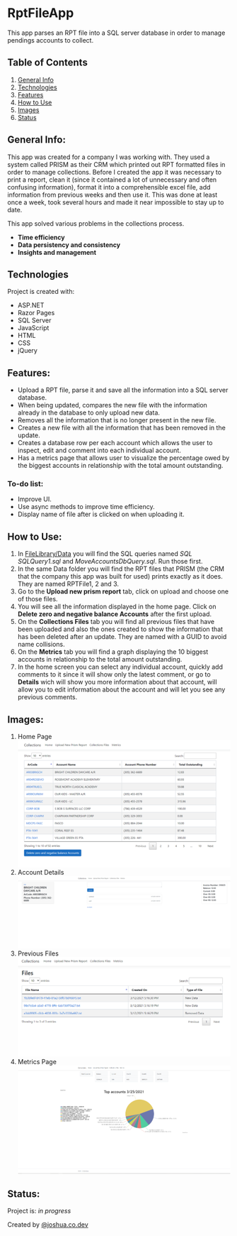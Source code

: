 # RptFileApp

This app parses an RPT file into a SQL server database in order to manage pendings accounts to collect.

## Table of Contents
1. [General Info](#general-info)
2. [Technologies](#technologies)
3. [Features](#features)
4. [How to Use](#how-to-use)
5. [Images](#images)
6. [Status](#status)
## General Info:

This app was created for a company I was working with. They used a system called PRISM as their CRM which printed out RPT formatted files in order to manage collections.
Before I created the app it was necessary to print a report, clean it (since it contained a lot of unnecessary and often confusing information), 
format it into a comprehensible excel file, add information from previous weeks and then use it. This was done at least once a week, took several 
hours and made it near impossible to stay up to date.

This app solved various problems in the collections process.

* **Time efficiency**
* **Data persistency and consistency**
* **Insights and management**

## Technologies

Project is created with:
* ASP.NET
* Razor Pages
* SQL Server
* JavaScript
* HTML
* CSS
* jQuery

## Features:
* Upload a RPT file, parse it and save all the information into a SQL server database.
* When being updated, compares the new file with the information already in the database to only upload new data.
* Removes all the information that is no longer present in the new file.
* Creates a new file with all the information that has been removed in the update.
* Creates a database row per each account which allows the user to inspect, edit and comment into each individual account.
* Has a metrics page that allows user to visualize the percentage owed by the biggest accounts in relationship with the total amount outstanding.



### To-do list:
* Improve UI.
* Use async methods to improve time efficiency.
* Display name of file after is clicked on when uploading it.

## How to Use:
1. In [FileLibrary/Data](https://github.com/joshuaconstante2197/RptFileApp/tree/master/FileProcessingLibrary/Data) you will find the SQL queries named *SQL SQLQuery1.sql* and *MoveAccountsDbQuery.sql*. Run those first.
2. In the same Data folder you will find the RPT files that PRISM (the CRM that the company this app was built for used) prints exactly as it does. They are named RPTFile1, 2 and 3.
3. Go to the **Upload new prism report** tab, click on upload and choose one of those files.
4. You will see all the information displayed in the home page. Click on **Delete zero and negative balance Accounts** after the first upload.
5. On the **Collections Files** tab you will find all previous files that have been uploaded and also the ones created to show the information that has been deleted after an  update. They are named with a GUID to avoid name collisions.
6. On the **Metrics** tab you will find a graph displaying the 10 biggest accounts in relationship to the total amount outstanding.
7. In the home screen you can select any individual account, quickly add comments to it since it will show only the latest comment, or go to **Details** wich will show you more information about that account, will allow you to edit information about the account and will let you see any previous comments.

## Images:
1. Home Page ![alt text](https://github.com/joshuaconstante2197/RptFileApp/blob/master/FileProcessingLibrary/Data/img/all-accounts.PNG)
2. Account Details ![alt text](https://github.com/joshuaconstante2197/RptFileApp/blob/master/FileProcessingLibrary/Data/img/account-details.PNG)
3. Previous Files ![alt text](https://github.com/joshuaconstante2197/RptFileApp/blob/master/FileProcessingLibrary/Data/img/collections-files.PNG)
4. Metrics Page ![alt text](https://github.com/joshuaconstante2197/RptFileApp/blob/master/FileProcessingLibrary/Data/img/collections-app%20project.png)

## Status:

Project is: *in progress*




Created by [@joshua.co.dev](https://www.https://portfolio-website-4l9ay.ondigitalocean.app/projects/portfolio-item-piano.html.pl/) 
